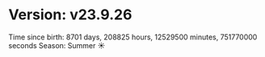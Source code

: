 # Version: v23.9.26
Time since birth: 8701 days, 208825 hours, 12529500 minutes, 751770000 seconds
Season: Summer ☀️
